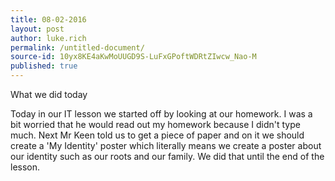 ```yaml
---
title: 08-02-2016
layout: post
author: luke.rich
permalink: /untitled-document/
source-id: 10yx8KE4aKwMoUUGD9S-LuFxGPoftWDRtZIwcw_Nao-M
published: true
---
```

What we did today		

	

	

		

Today in our IT lesson we started off by looking at our homework. I was a bit worried that he would read out my homework because I didn't type much. Next Mr Keen told us to get a piece of paper and on it we should create a 'My Identity' poster which literally means we create a poster about our identity such as our roots and our family. We did that until the end of the lesson.

